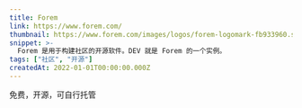 ```yaml
---
title: Forem
link: https://www.forem.com/
thumbnail: https://www.forem.com/images/logos/forem-logomark-fb933960.svg
snippet: >-
  Forem 是用于构建社区的开源软件。DEV 就是 Forem 的一个实例。
tags: ["社区", "开源"]
createdAt: 2022-01-01T00:00:00.000Z
---
```

免费，开源，可自行托管
